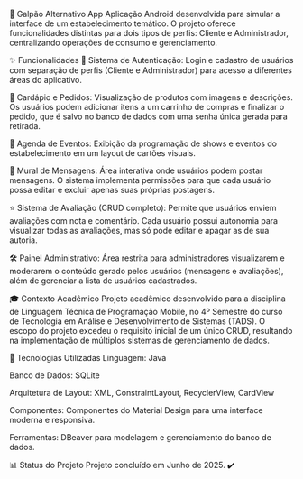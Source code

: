 🎸 Galpão Alternativo App
Aplicação Android desenvolvida para simular a interface de um estabelecimento temático. O projeto oferece funcionalidades distintas para dois tipos de perfis: Cliente e Administrador, centralizando operações de consumo e gerenciamento.

✨ Funcionalidades
👤 Sistema de Autenticação: Login e cadastro de usuários com separação de perfis (Cliente e Administrador) para acesso a diferentes áreas do aplicativo.

🍔 Cardápio e Pedidos: Visualização de produtos com imagens e descrições. Os usuários podem adicionar itens a um carrinho de compras e finalizar o pedido, que é salvo no banco de dados com uma senha única gerada para retirada.

🤘 Agenda de Eventos: Exibição da programação de shows e eventos do estabelecimento em um layout de cartões visuais.

💬 Mural de Mensagens: Área interativa onde usuários podem postar mensagens. O sistema implementa permissões para que cada usuário possa editar e excluir apenas suas próprias postagens.

⭐ Sistema de Avaliação (CRUD completo): Permite que usuários enviem avaliações com nota e comentário. Cada usuário possui autonomia para visualizar todas as avaliações, mas só pode editar e apagar as de sua autoria.

🛠️ Painel Administrativo: Área restrita para administradores visualizarem e moderarem o conteúdo gerado pelos usuários (mensagens e avaliações), além de gerenciar a lista de usuários cadastrados.

🎓 Contexto Acadêmico
Projeto acadêmico desenvolvido para a disciplina de Linguagem Técnica de Programação Mobile, no 4º Semestre do curso de Tecnologia em Análise e Desenvolvimento de Sistemas (TADS). O escopo do projeto excedeu o requisito inicial de um único CRUD, resultando na implementação de múltiplos sistemas de gerenciamento de dados.

🔧 Tecnologias Utilizadas
Linguagem: Java

Banco de Dados: SQLite

Arquitetura de Layout: XML, ConstraintLayout, RecyclerView, CardView

Componentes: Componentes do Material Design para uma interface moderna e responsiva.

Ferramentas: DBeaver para modelagem e gerenciamento do banco de dados.


📊 Status do Projeto
Projeto concluído em Junho de 2025. ✔️
